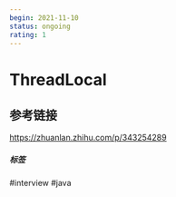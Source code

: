 ```yaml
---
begin: 2021-11-10
status: ongoing
rating: 1
---
```


# ThreadLocal


## 参考链接
https://zhuanlan.zhihu.com/p/343254289

##### 标签
#interview #java 